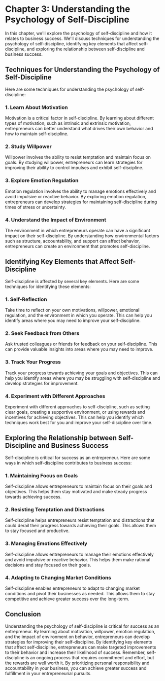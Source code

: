 Chapter 3: Understanding the Psychology of Self-Discipline
==========================================================

In this chapter, we'll explore the psychology of self-discipline and how it relates to business success. We'll discuss techniques for understanding the psychology of self-discipline, identifying key elements that affect self-discipline, and exploring the relationship between self-discipline and business success.

Techniques for Understanding the Psychology of Self-Discipline
--------------------------------------------------------------

Here are some techniques for understanding the psychology of self-discipline:

### 1. Learn About Motivation

Motivation is a critical factor in self-discipline. By learning about different types of motivation, such as intrinsic and extrinsic motivation, entrepreneurs can better understand what drives their own behavior and how to maintain self-discipline.

### 2. Study Willpower

Willpower involves the ability to resist temptation and maintain focus on goals. By studying willpower, entrepreneurs can learn strategies for improving their ability to control impulses and exhibit self-discipline.

### 3. Explore Emotion Regulation

Emotion regulation involves the ability to manage emotions effectively and avoid impulsive or reactive behavior. By exploring emotion regulation, entrepreneurs can develop strategies for maintaining self-discipline during times of stress or uncertainty.

### 4. Understand the Impact of Environment

The environment in which entrepreneurs operate can have a significant impact on their self-discipline. By understanding how environmental factors such as structure, accountability, and support can affect behavior, entrepreneurs can create an environment that promotes self-discipline.

Identifying Key Elements that Affect Self-Discipline
----------------------------------------------------

Self-discipline is affected by several key elements. Here are some techniques for identifying these elements:

### 1. Self-Reflection

Take time to reflect on your own motivations, willpower, emotional regulation, and the environment in which you operate. This can help you identify areas where you may need to improve your self-discipline.

### 2. Seek Feedback from Others

Ask trusted colleagues or friends for feedback on your self-discipline. This can provide valuable insights into areas where you may need to improve.

### 3. Track Your Progress

Track your progress towards achieving your goals and objectives. This can help you identify areas where you may be struggling with self-discipline and develop strategies for improvement.

### 4. Experiment with Different Approaches

Experiment with different approaches to self-discipline, such as setting clear goals, creating a supportive environment, or using rewards and incentives for achieving objectives. This can help you identify which techniques work best for you and improve your self-discipline over time.

Exploring the Relationship between Self-Discipline and Business Success
-----------------------------------------------------------------------

Self-discipline is critical for success as an entrepreneur. Here are some ways in which self-discipline contributes to business success:

### 1. Maintaining Focus on Goals

Self-discipline allows entrepreneurs to maintain focus on their goals and objectives. This helps them stay motivated and make steady progress towards achieving success.

### 2. Resisting Temptation and Distractions

Self-discipline helps entrepreneurs resist temptation and distractions that could derail their progress towards achieving their goals. This allows them to stay focused and productive.

### 3. Managing Emotions Effectively

Self-discipline allows entrepreneurs to manage their emotions effectively and avoid impulsive or reactive behavior. This helps them make rational decisions and stay focused on their goals.

### 4. Adapting to Changing Market Conditions

Self-discipline enables entrepreneurs to adapt to changing market conditions and pivot their businesses as needed. This allows them to stay competitive and achieve greater success over the long-term.

Conclusion
----------

Understanding the psychology of self-discipline is critical for success as an entrepreneur. By learning about motivation, willpower, emotion regulation, and the impact of environment on behavior, entrepreneurs can develop strategies for improving their self-discipline. By identifying key elements that affect self-discipline, entrepreneurs can make targeted improvements to their behavior and increase their likelihood of success. Remember, self-discipline is an ongoing process that requires commitment and effort, but the rewards are well worth it. By prioritizing personal responsibility and accountability in your business, you can achieve greater success and fulfillment in your entrepreneurial pursuits.
